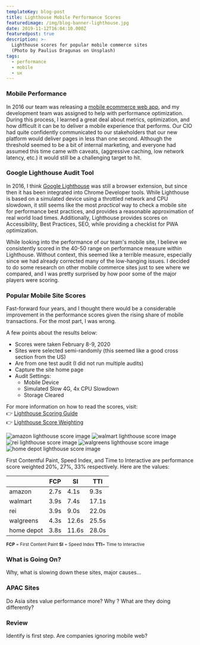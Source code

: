```yaml
---
templateKey: blog-post
title: Lighthouse Mobile Performance Scores
featuredimage: /img/blog-banner-lighthouse.jpg
date: 2019-11-12T16:04:10.000Z
featuredpost: true
description: >-
  Lighthouse scores for popular mobile commerce sites 
  (Photo by Paulius Dragunas on Unsplash)
tags:
  - performance
  - mobile
  - ux
---
```


### Mobile Performance
In 2016 our team was releasing a [mobile ecommerce web app](/work/mobile-ecommerce/), and my development team was assigned to help with performance optimization. During this process, I learned a great deal about metrics, optimization, and how difficult it can be to deliver a mobile experience that performs. Our CIO had quite confidently communicated to our stakeholders that our new platform would deliver pages in less than one second.  Although the threshold seemed to be a bit of internal marketing, and everyone had assumed this time came with caveats, (aggressive caching, low network latency, etc.) it would still be a challenging target to hit. 


### Google Lighthouse Audit Tool
In 2016, I think [Google Lighthouse](https://developers.google.com/web/tools/lighthouse) was still a browser extension, but since then it has been integrated into Chrome Developer tools. While Lighthouse is based on a simulated device using a throttled network and CPU slowdown, it still seems like the most *practical* way to check a mobile site for performance best practices, and provides a reasonable approximation of real world load times.  Additionally, Lighthouse provides scores on Accessibility, Best Practices, SEO, while providing a checklist for PWA optimization.

While looking into the performance of our team's mobile site, I believe we consistently scored in the 40-50 range on performance  measure within Lighthouse. Without context, this seemed like a terrible measure, especially since we had already corrected many of the low-hanging issues. I decided to do some research on other mobile commerce sites just to see where we compared, and I was pretty surprised by how poor some of the major players were scoring.

### Popular Mobile Site Scores
Fast-forward four years, and I thought there would be a considerable improvement in the performance scores given the rising share of mobile transactions. For the most part, I was wrong. 

A few points about the results below:
- Scores were taken February 8-9, 2020
- Sites were selected semi-randomly (this seemed like a good cross section from the US)
- Are from one test audit (I did not run multiple audits)
- Capture the site home page
- Audit Settings:
  - Mobile Device
  - Simulated Slow 4G, 4x CPU Slowdown
  - Storage Cleared

For more information on how to read the scores, visit:   
👉 [Lighthouse Scoring Guide](https://developers.google.com/web/tools/lighthouse/v3/scoring)   
👉 [Lighthouse Score Weighting](https://docs.google.com/spreadsheets/d/1up5rxd4EMCoMaxH8cppcK1x76n6HLx0e7jxb0e0FXvc/edit#gid=0)


<div class="columns is-centered has-margin-top-32">
  <div class="column is-12 has-text-centered">
    <img class="img" srcset="/img/lighthouse-amazon.png" alt="amazon lighthouse score image" />
    <img class="img" srcset="/img/lighthouse-walmart.png" alt="walmart lighthouse score image" />
    <img class="img" srcset="/img/lighthouse-rei.png" alt="rei lighthouse score image" />
    <img class="img" srcset="/img/lighthouse-walgreens.png" alt="walgreens lighthouse score image" />
    <img class="img" srcset="/img/lighthouse-homedepot.png" alt="home depot lighthouse score image" />
  </div>
</div>

First Contentful Paint, Speed Index, and Time to Interactive are performance score weighted 20%, 27%, 33% respectively. Here are the values:


|            | FCP   | SI    | TTI    |
|------------|-------|-------|--------|
| amazon     | 2.7s  | 4.1s  | 9.3s   |
| walmart    | 3.9s  | 7.4s  | 17.1s  |
| rei        | 3.9s  | 9.0s  | 22.0s  |
| walgreens  | 4.3s  | 12.6s | 25.5s  |
| home depot | 3.8s  | 11.6s | 28.0s  |
<small>**FCP** = First Content Paint **SI** = Speed Index **TTI**= Time to Interactive</small>

### What is Going On?
Why, what is slowing down these sites, major causes...

### APAC Sites
Do Asia sites value performance more? Why ? What are they doing differently?

### Review
Identify is first step. Are companies ignoring mobile web? 
